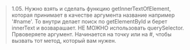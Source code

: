 > 1.05. Нужно взять и сделать функцию getInnerTextOfElement, которая принимает в качестве аргумента название например '#name'. То внутри делает поиск по getElementById и берет innerText и возварашает. НЕ МОЖНО использовать querySelector. Првоверяете аргумент. Начинается на точку или на #, чтобы вызвать тот метод, который вам нужен.

